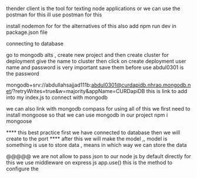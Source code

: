thender client is the tool for texting node applications 
or 
we can use the postman for this ill use postman for this 

install nodemon for for the alternatives of this 
also add npm run dev in package.json file 
 
 connecting to database 

go to mongodb alts , create new project and then create cluster for deployment give the name to cluster 
then click on create deployment 
user name and password is very important save them before use 
abdul0301 is the password 

mongodb+srv://abdullahsajjad111b:abdul0301@curdapidb.nhrao.mongodb.net/?retryWrites=true&w=majority&appName=CURDapiDB 
this is link to add into my index.js to connect with mongodb 

we can also link with mongodb compass 
for using all of this we first need to install mongoose so that we can use mongodb in our project 
npm i mongoose 

**** this best practice first we have connected to database then we will create to the port ****
after this we will make the model ,, model is something is use to store data , means in which way we can store the data 

@@@@@ we are not allow to pass json to our node js by default directly for this we use middleware on express js 
app.use() this is the method to configure the  
